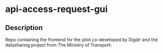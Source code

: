 # api-access-request-gui

## Description

Repo containing the frontend for the pilot co-developed by Digdir and the 
datasharing project from The Ministry of Transport.

